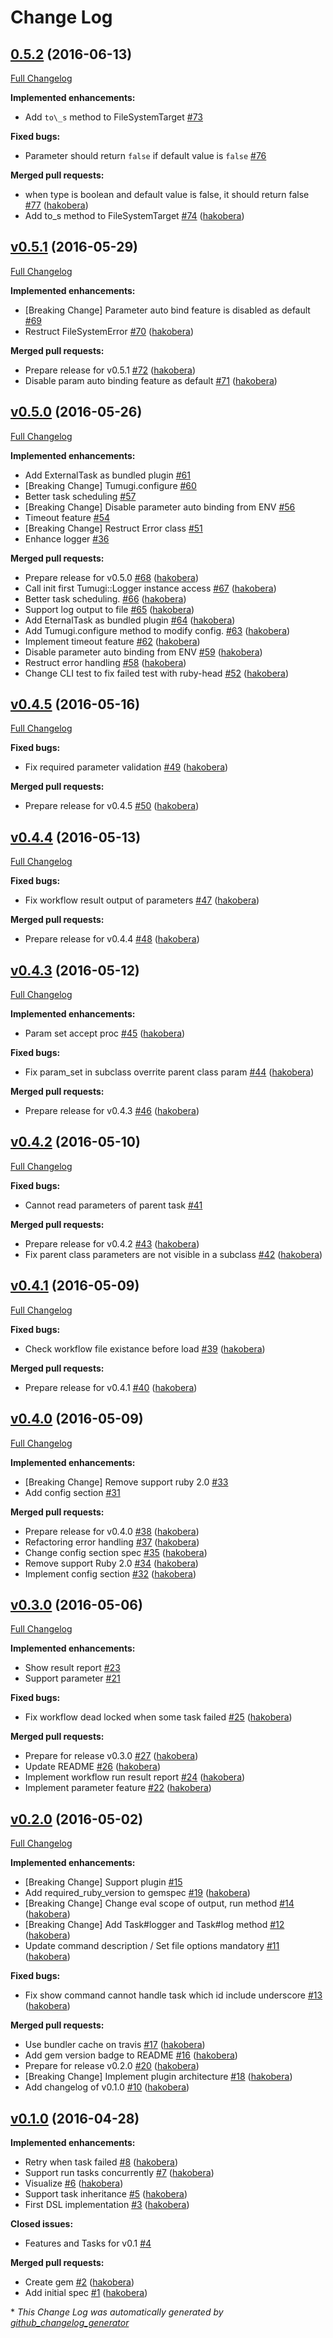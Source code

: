 # Change Log

## [0.5.2](https://github.com/tumugi/tumugi/tree/0.5.2) (2016-06-13)
[Full Changelog](https://github.com/tumugi/tumugi/compare/v0.5.1...0.5.2)

**Implemented enhancements:**

- Add `to\_s` method to FileSystemTarget [\#73](https://github.com/tumugi/tumugi/issues/73)

**Fixed bugs:**

- Parameter should return `false` if default value is `false` [\#76](https://github.com/tumugi/tumugi/issues/76)

**Merged pull requests:**

- when type is boolean and default value is false, it should return false [\#77](https://github.com/tumugi/tumugi/pull/77) ([hakobera](https://github.com/hakobera))
- Add to\_s method to FileSystemTarget [\#74](https://github.com/tumugi/tumugi/pull/74) ([hakobera](https://github.com/hakobera))

## [v0.5.1](https://github.com/tumugi/tumugi/tree/v0.5.1) (2016-05-29)
[Full Changelog](https://github.com/tumugi/tumugi/compare/v0.5.0...v0.5.1)

**Implemented enhancements:**

- \[Breaking Change\] Parameter auto bind feature is disabled as default [\#69](https://github.com/tumugi/tumugi/issues/69)
- Restruct FileSystemError [\#70](https://github.com/tumugi/tumugi/pull/70) ([hakobera](https://github.com/hakobera))

**Merged pull requests:**

- Prepare release for v0.5.1 [\#72](https://github.com/tumugi/tumugi/pull/72) ([hakobera](https://github.com/hakobera))
- Disable param auto binding feature as default [\#71](https://github.com/tumugi/tumugi/pull/71) ([hakobera](https://github.com/hakobera))

## [v0.5.0](https://github.com/tumugi/tumugi/tree/v0.5.0) (2016-05-26)
[Full Changelog](https://github.com/tumugi/tumugi/compare/v0.4.5...v0.5.0)

**Implemented enhancements:**

- Add ExternalTask as bundled plugin [\#61](https://github.com/tumugi/tumugi/issues/61)
- \[Breaking Change\] Tumugi.configure [\#60](https://github.com/tumugi/tumugi/issues/60)
- Better task scheduling [\#57](https://github.com/tumugi/tumugi/issues/57)
- \[Breaking Change\] Disable parameter auto binding from ENV [\#56](https://github.com/tumugi/tumugi/issues/56)
- Timeout feature [\#54](https://github.com/tumugi/tumugi/issues/54)
- \[Breaking Change\] Restruct Error class [\#51](https://github.com/tumugi/tumugi/issues/51)
- Enhance logger [\#36](https://github.com/tumugi/tumugi/issues/36)

**Merged pull requests:**

- Prepare release for v0.5.0 [\#68](https://github.com/tumugi/tumugi/pull/68) ([hakobera](https://github.com/hakobera))
- Call init first Tumugi::Logger instance access [\#67](https://github.com/tumugi/tumugi/pull/67) ([hakobera](https://github.com/hakobera))
- Better task scheduling. [\#66](https://github.com/tumugi/tumugi/pull/66) ([hakobera](https://github.com/hakobera))
- Support log output to file [\#65](https://github.com/tumugi/tumugi/pull/65) ([hakobera](https://github.com/hakobera))
- Add EternalTask as bundled plugin [\#64](https://github.com/tumugi/tumugi/pull/64) ([hakobera](https://github.com/hakobera))
- Add Tumugi.configure method to modify config. [\#63](https://github.com/tumugi/tumugi/pull/63) ([hakobera](https://github.com/hakobera))
- Implement timeout feature [\#62](https://github.com/tumugi/tumugi/pull/62) ([hakobera](https://github.com/hakobera))
- Disable parameter auto binding from ENV [\#59](https://github.com/tumugi/tumugi/pull/59) ([hakobera](https://github.com/hakobera))
- Restruct error handling [\#58](https://github.com/tumugi/tumugi/pull/58) ([hakobera](https://github.com/hakobera))
- Change CLI test to fix failed test with ruby-head [\#52](https://github.com/tumugi/tumugi/pull/52) ([hakobera](https://github.com/hakobera))

## [v0.4.5](https://github.com/tumugi/tumugi/tree/v0.4.5) (2016-05-16)
[Full Changelog](https://github.com/tumugi/tumugi/compare/v0.4.4...v0.4.5)

**Fixed bugs:**

- Fix required parameter validation [\#49](https://github.com/tumugi/tumugi/pull/49) ([hakobera](https://github.com/hakobera))

**Merged pull requests:**

- Prepare release for v0.4.5 [\#50](https://github.com/tumugi/tumugi/pull/50) ([hakobera](https://github.com/hakobera))

## [v0.4.4](https://github.com/tumugi/tumugi/tree/v0.4.4) (2016-05-13)
[Full Changelog](https://github.com/tumugi/tumugi/compare/v0.4.3...v0.4.4)

**Fixed bugs:**

- Fix workflow result output of parameters [\#47](https://github.com/tumugi/tumugi/pull/47) ([hakobera](https://github.com/hakobera))

**Merged pull requests:**

- Prepare release for v0.4.4 [\#48](https://github.com/tumugi/tumugi/pull/48) ([hakobera](https://github.com/hakobera))

## [v0.4.3](https://github.com/tumugi/tumugi/tree/v0.4.3) (2016-05-12)
[Full Changelog](https://github.com/tumugi/tumugi/compare/v0.4.2...v0.4.3)

**Implemented enhancements:**

- Param set accept proc [\#45](https://github.com/tumugi/tumugi/pull/45) ([hakobera](https://github.com/hakobera))

**Fixed bugs:**

- Fix param\_set in subclass overrite parent class param [\#44](https://github.com/tumugi/tumugi/pull/44) ([hakobera](https://github.com/hakobera))

**Merged pull requests:**

- Prepare release for v0.4.3 [\#46](https://github.com/tumugi/tumugi/pull/46) ([hakobera](https://github.com/hakobera))

## [v0.4.2](https://github.com/tumugi/tumugi/tree/v0.4.2) (2016-05-10)
[Full Changelog](https://github.com/tumugi/tumugi/compare/v0.4.1...v0.4.2)

**Fixed bugs:**

- Cannot read parameters of parent task [\#41](https://github.com/tumugi/tumugi/issues/41)

**Merged pull requests:**

- Prepare release for v0.4.2 [\#43](https://github.com/tumugi/tumugi/pull/43) ([hakobera](https://github.com/hakobera))
- Fix parent class parameters are not visible in a subclass [\#42](https://github.com/tumugi/tumugi/pull/42) ([hakobera](https://github.com/hakobera))

## [v0.4.1](https://github.com/tumugi/tumugi/tree/v0.4.1) (2016-05-09)
[Full Changelog](https://github.com/tumugi/tumugi/compare/v0.4.0...v0.4.1)

**Fixed bugs:**

- Check workflow file existance before load [\#39](https://github.com/tumugi/tumugi/pull/39) ([hakobera](https://github.com/hakobera))

**Merged pull requests:**

- Prepare release for v0.4.1 [\#40](https://github.com/tumugi/tumugi/pull/40) ([hakobera](https://github.com/hakobera))

## [v0.4.0](https://github.com/tumugi/tumugi/tree/v0.4.0) (2016-05-09)
[Full Changelog](https://github.com/tumugi/tumugi/compare/v0.3.0...v0.4.0)

**Implemented enhancements:**

- \[Breaking Change\] Remove support ruby 2.0 [\#33](https://github.com/tumugi/tumugi/issues/33)
- Add config section [\#31](https://github.com/tumugi/tumugi/issues/31)

**Merged pull requests:**

- Prepare release for v0.4.0 [\#38](https://github.com/tumugi/tumugi/pull/38) ([hakobera](https://github.com/hakobera))
- Refactoring error handling [\#37](https://github.com/tumugi/tumugi/pull/37) ([hakobera](https://github.com/hakobera))
- Change config section spec [\#35](https://github.com/tumugi/tumugi/pull/35) ([hakobera](https://github.com/hakobera))
- Remove support Ruby 2.0 [\#34](https://github.com/tumugi/tumugi/pull/34) ([hakobera](https://github.com/hakobera))
- Implement config section [\#32](https://github.com/tumugi/tumugi/pull/32) ([hakobera](https://github.com/hakobera))

## [v0.3.0](https://github.com/tumugi/tumugi/tree/v0.3.0) (2016-05-06)
[Full Changelog](https://github.com/tumugi/tumugi/compare/v0.2.0...v0.3.0)

**Implemented enhancements:**

- Show result report [\#23](https://github.com/tumugi/tumugi/issues/23)
- Support parameter [\#21](https://github.com/tumugi/tumugi/issues/21)

**Fixed bugs:**

- Fix workflow dead locked when some task failed [\#25](https://github.com/tumugi/tumugi/pull/25) ([hakobera](https://github.com/hakobera))

**Merged pull requests:**

- Prepare for release v0.3.0 [\#27](https://github.com/tumugi/tumugi/pull/27) ([hakobera](https://github.com/hakobera))
- Update README [\#26](https://github.com/tumugi/tumugi/pull/26) ([hakobera](https://github.com/hakobera))
- Implement workflow run result report [\#24](https://github.com/tumugi/tumugi/pull/24) ([hakobera](https://github.com/hakobera))
- Implement parameter feature [\#22](https://github.com/tumugi/tumugi/pull/22) ([hakobera](https://github.com/hakobera))

## [v0.2.0](https://github.com/tumugi/tumugi/tree/v0.2.0) (2016-05-02)
[Full Changelog](https://github.com/tumugi/tumugi/compare/v0.1.0...v0.2.0)

**Implemented enhancements:**

- \[Breaking Change\] Support plugin [\#15](https://github.com/tumugi/tumugi/issues/15)
- Add required\_ruby\_version to gemspec [\#19](https://github.com/tumugi/tumugi/pull/19) ([hakobera](https://github.com/hakobera))
- \[Breaking Change\] Change eval scope of output, run method [\#14](https://github.com/tumugi/tumugi/pull/14) ([hakobera](https://github.com/hakobera))
- \[Breaking Change\] Add Task\#logger and Task\#log method  [\#12](https://github.com/tumugi/tumugi/pull/12) ([hakobera](https://github.com/hakobera))
- Update command description / Set file options mandatory [\#11](https://github.com/tumugi/tumugi/pull/11) ([hakobera](https://github.com/hakobera))

**Fixed bugs:**

- Fix show command cannot handle task which id include underscore [\#13](https://github.com/tumugi/tumugi/pull/13) ([hakobera](https://github.com/hakobera))

**Merged pull requests:**

- Use bundler cache on travis [\#17](https://github.com/tumugi/tumugi/pull/17) ([hakobera](https://github.com/hakobera))
- Add gem version badge to README [\#16](https://github.com/tumugi/tumugi/pull/16) ([hakobera](https://github.com/hakobera))
- Prepare for release v0.2.0 [\#20](https://github.com/tumugi/tumugi/pull/20) ([hakobera](https://github.com/hakobera))
- \[Breaking Change\] Implement plugin architecture [\#18](https://github.com/tumugi/tumugi/pull/18) ([hakobera](https://github.com/hakobera))
- Add changelog of v0.1.0 [\#10](https://github.com/tumugi/tumugi/pull/10) ([hakobera](https://github.com/hakobera))

## [v0.1.0](https://github.com/tumugi/tumugi/tree/v0.1.0) (2016-04-28)
**Implemented enhancements:**

- Retry when task failed [\#8](https://github.com/tumugi/tumugi/pull/8) ([hakobera](https://github.com/hakobera))
- Support run tasks concurrently [\#7](https://github.com/tumugi/tumugi/pull/7) ([hakobera](https://github.com/hakobera))
- Visualize [\#6](https://github.com/tumugi/tumugi/pull/6) ([hakobera](https://github.com/hakobera))
- Support task inheritance [\#5](https://github.com/tumugi/tumugi/pull/5) ([hakobera](https://github.com/hakobera))
- First DSL implementation [\#3](https://github.com/tumugi/tumugi/pull/3) ([hakobera](https://github.com/hakobera))

**Closed issues:**

- Features and Tasks for v0.1 [\#4](https://github.com/tumugi/tumugi/issues/4)

**Merged pull requests:**

- Create gem [\#2](https://github.com/tumugi/tumugi/pull/2) ([hakobera](https://github.com/hakobera))
- Add initial spec [\#1](https://github.com/tumugi/tumugi/pull/1) ([hakobera](https://github.com/hakobera))



\* *This Change Log was automatically generated by [github_changelog_generator](https://github.com/skywinder/Github-Changelog-Generator)*
